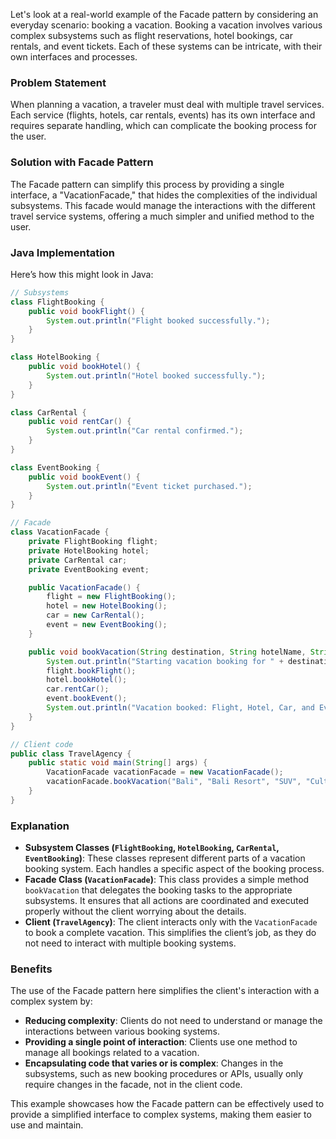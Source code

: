 Let's look at a real-world example of the Facade pattern by considering an everyday scenario: booking a vacation. Booking a vacation involves various complex subsystems such as flight reservations, hotel bookings, car rentals, and event tickets. Each of these systems can be intricate, with their own interfaces and processes.

### Problem Statement
When planning a vacation, a traveler must deal with multiple travel services. Each service (flights, hotels, car rentals, events) has its own interface and requires separate handling, which can complicate the booking process for the user.

### Solution with Facade Pattern
The Facade pattern can simplify this process by providing a single interface, a "VacationFacade," that hides the complexities of the individual subsystems. This facade would manage the interactions with the different travel service systems, offering a much simpler and unified method to the user.

### Java Implementation
Here’s how this might look in Java:

```java
// Subsystems
class FlightBooking {
    public void bookFlight() {
        System.out.println("Flight booked successfully.");
    }
}

class HotelBooking {
    public void bookHotel() {
        System.out.println("Hotel booked successfully.");
    }
}

class CarRental {
    public void rentCar() {
        System.out.println("Car rental confirmed.");
    }
}

class EventBooking {
    public void bookEvent() {
        System.out.println("Event ticket purchased.");
    }
}

// Facade
class VacationFacade {
    private FlightBooking flight;
    private HotelBooking hotel;
    private CarRental car;
    private EventBooking event;

    public VacationFacade() {
        flight = new FlightBooking();
        hotel = new HotelBooking();
        car = new CarRental();
        event = new EventBooking();
    }

    public void bookVacation(String destination, String hotelName, String carType, String eventName) {
        System.out.println("Starting vacation booking for " + destination);
        flight.bookFlight();
        hotel.bookHotel();
        car.rentCar();
        event.bookEvent();
        System.out.println("Vacation booked: Flight, Hotel, Car, and Event.");
    }
}

// Client code
public class TravelAgency {
    public static void main(String[] args) {
        VacationFacade vacationFacade = new VacationFacade();
        vacationFacade.bookVacation("Bali", "Bali Resort", "SUV", "Cultural Dance Show");
    }
}
```

### Explanation
- **Subsystem Classes (`FlightBooking`, `HotelBooking`, `CarRental`, `EventBooking`)**: These classes represent different parts of a vacation booking system. Each handles a specific aspect of the booking process.
- **Facade Class (`VacationFacade`)**: This class provides a simple method `bookVacation` that delegates the booking tasks to the appropriate subsystems. It ensures that all actions are coordinated and executed properly without the client worrying about the details.
- **Client (`TravelAgency`)**: The client interacts only with the `VacationFacade` to book a complete vacation. This simplifies the client’s job, as they do not need to interact with multiple booking systems.

### Benefits
The use of the Facade pattern here simplifies the client's interaction with a complex system by:
- **Reducing complexity**: Clients do not need to understand or manage the interactions between various booking systems.
- **Providing a single point of interaction**: Clients use one method to manage all bookings related to a vacation.
- **Encapsulating code that varies or is complex**: Changes in the subsystems, such as new booking procedures or APIs, usually only require changes in the facade, not in the client code.

This example showcases how the Facade pattern can be effectively used to provide a simplified interface to complex systems, making them easier to use and maintain.
